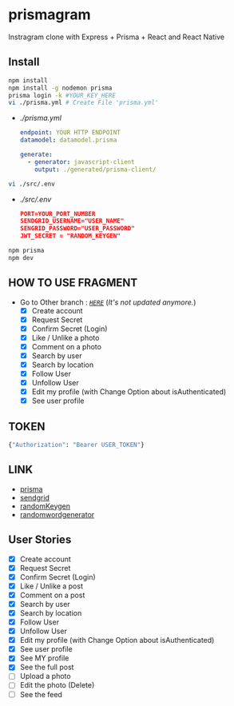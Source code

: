 # prismagram

Instragram clone with Express + Prisma + React and React Native

## Install

```bash
npm install
npm install -g nodemon prisma
prisma login -k #YOUR_KEY_HERE
vi ./prisma.yml # Create File 'prisma.yml'
```

- *./prisma.yml*

    ```yml
    endpoint: YOUR HTTP ENDPOINT
    datamodel: datamodel.prisma

    generate:
      - generator: javascript-client
        output: ./generated/prisma-client/
    ```

```bash
vi ./src/.env
```

- *./src/.env*

    ```json
    PORT=YOUR_PORT_NUMBER
    SENDGRID_USERNAME="USER_NAME"
    SENGRID_PASSWORD="USER_PASSWORD"
    JWT_SECRET = "RANDOM_KEYGEN"
    ```

```bash
npm prisma
npm dev
```

## HOW TO USE FRAGMENT

- Go to Other branch : [*`HERE`*](https://github.com/Sotaneum/prismagram/tree/UseFragments) (*It's not updated anymore.*)
  - [x] Create account
  - [x] Request Secret
  - [x] Confirm Secret (Login)
  - [x] Like / Unlike a photo
  - [x] Comment on a photo
  - [x] Search by user
  - [x] Search by location
  - [x] Follow User
  - [x] Unfollow User
  - [x] Edit my profile (with Change Option about isAuthenticated)
  - [x] See user profile

## TOKEN

```graphql
{"Authorization": "Bearer USER_TOKEN"}
```

## LINK

- [prisma](https://app.prisma.io/)
- [sendgrid](https://app.sendgrid.com/guide)
- [randomKeygen](https://randomkeygen.com/)
- [randomwordgenerator](https://wordcounter.net/random-word-generator)

## User Stories

- [x] Create account
- [x] Request Secret
- [x] Confirm Secret (Login)
- [x] Like / Unlike a post
- [x] Comment on a post
- [x] Search by user
- [x] Search by location
- [x] Follow User
- [x] Unfollow User
- [x] Edit my profile (with Change Option about isAuthenticated)
- [x] See user profile
- [x] See MY profile
- [x] See the full post
- [ ] Upload a photo
- [ ] Edit the photo (Delete)
- [ ] See the feed
